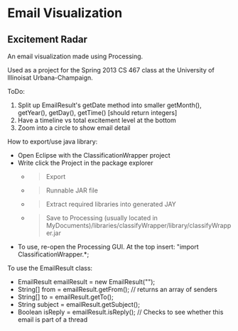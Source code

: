 Email Visualization
==================
Excitement Radar
----------------

An email visualization made using Processing.

Used as a project for the Spring 2013 CS 467 class at the University of Illinoisat Urbana-Champaign.

ToDo:
1) Split up EmailResult's getDate method into smaller getMonth(), getYear(), getDay(), getTime() [should return integers] 
2) Have a timeline vs total excitement level at the bottom 
3) Zoom into a circle to show email detail

How to export/use java library:
- Open Eclipse with the ClassificationWrapper project
- Write click the Project in the package explorer
	- >Export
	- >Runnable JAR file
	- >Extract required libraries into generated JAY
	- >Save to Processing (usually located in MyDocuments)/libraries/classifyWrapper/library/classifyWrapper.jar
- To use, re-open the Processing GUI. At the top insert: "import ClassificationWrapper.*;

To use the EmailResult class:
- EmailResult emailResult = new EmailResult("<Path to email file>");
- String[] from = emailResult.getFrom();	// returns an array of senders
- String[] to = emailResult.getTo();
- String subject = emailResult.getSubject();
- Boolean isReply = emailResult.isReply();	// Checks to see whether this email is part of a thread
